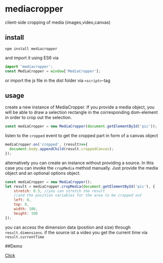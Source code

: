 # mediacropper
client-side cropping of media (images,video,canvas)

## install

`npm install mediacropper`

and
import it using ES6 via

```javascript
import 'mediacropper';
const MediaCropper = window['MediaCropper'];
```

or import the js file in the dist folder via `<script>`-tag


## usage
create a new instance of MediaCropper. If you provide a media object, you will be able to draw a selection rectangle in the corresponding dom-element in order to crop out the selection.

```javascript
const mediaCropper = new MediaCropper(document.getElementById('pic'));
```

listen to the `cropped` event to get the cropped part in form of a canvas object

```javascript
mediaCropper.on('cropped', (result)=>{
  document.body.appendChild(result.croppedCanvas);
});
```

alternatively you can create an instance without providing a source. In this case you can invoke the `cropMedia` method manually. Just provide the media object and an optional options object.

```javascript
const mediaCropper = new MediaCropper();
let result = mediaCropper.cropMedia(document.getElementById('pic'), {
    stretch: 0.5, //you can stretch the result
    //and the position variables for the area to be cropped out
    left: 0,
    top: 0,
    width: 100,
    height: 100
});
```

you can access the dimension data (position and size) through `result.dimensions`. if the source
ist a video you get the current time via `result.currentTime`


##Demo

[Click](http://matthiasklan.github.io/mediacropper/)
